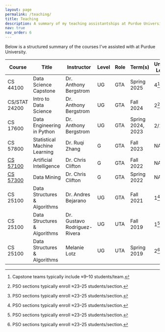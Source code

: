 ```yaml
---
layout: page
permalink: /teaching/
title: Teaching
description: A summary of my teaching assistantships at Purdue University.
nav: true
nav_order: 6
---
```


Below is a structured summary of the courses I've assisted with at Purdue University.

| Course        | Title                          | Instructor                    | Level  | Role | Term(s)                | Units Led    |
|---------------|--------------------------------|-------------------------------|--------|------|------------------------|-----------------------------------
| CS 44100      | Data Science Capstone          | Dr. Anthony Bergstrom         | UG     | GTA  | Spring 2025            | 4[^teams]                               |
| CS/STAT 24200 | Intro to Data Science          | Dr. Anthony Bergstrom         | UG     | GTA  | Fall 2024              | 2[^labs]                         |
| CS 17600      | Data Engineering in Python     | Dr. Anthony Bergstrom         | UG     | GTA  | Spring 2024, 2023      | 2/1[^labs]                               |
| CS 57800      | Statistical Machine Learning   | Dr. Ruqi Zhang                | G   | GTA  | Fall 2023              | NA
| [CS 57100](https://www.cs.purdue.edu/homes/clifton/cs57100/)      | Artificial Intelligence        | Dr. Chris Clifton             | G   | GTA  | Fall 2022              | NA|
| [CS 57300](https://www.cs.purdue.edu/homes/clifton/cs57300/)      | Data Mining                    | Dr. Chris Clifton             | G   | GTA  | Spring 2022            | NA|
| CS 25100      | Data Structures & Algorithms   | Dr. Andres Bejarano           | UG     | GTA  | Fall 2021              | 1[^labs]                                         |
| CS 25100      | Data Structures & Algorithms   | Dr. Gustavo Rodriguez-Rivera  | UG     | UTA  | Fall 2019              | 1[^labs]                                           |
| CS 25100      | Data Structures & Algorithms   | Melanie Lotz                  | UG     | UTA  | Spring 2019            | 2[^labs]                                            |  

<!--

Below are my course evaluations.

**Note:** Scores are on a 1–5 scale (5 = highest). An em dash (—) indicates the question was not asked that term.

| Course        | Term         | Clarity | Responsiveness | Empathy | Availability | Fairness | Inclusivity | Helpfulness | Communication | Reliability | Diligence | Engagement |
|:--------------|:-------------|--------:|---------------:|--------:|-------------:|---------:|------------:|------------:|--------------:|------------:|----------:|-----------:|
| CS/STAT 24200 | Fall 2024    |   4.29  |          4.14  |   4.29  |        4.43  |    4.29  |       4.43  |       4.20  |         4.20  |       4.20  |         — |         —  |
| CS 17600      | Spring 2024  |   4.34  |          4.33  |   4.33  |        4.46  |    4.46  |       4.40  |       4.52  |         4.56  |       4.48  |         — |         —  |
| CS 17600      | Spring 2023  |   4.27  |          4.40  |   4.33  |        4.33  |    4.27  |       4.67  |         —   |           —   |         —   |      4.36 |      4.50 |
| CS 57800      | Fall 2023    |   3.81  |          3.94  |   3.90  |        3.87  |    3.97  |       4.03  |       3.87  |         4.13  |       4.03  |         — |         —  |
| CS 25100      | Fall 2021    |   4.14  |          3.71  |   4.29  |        4.14  |    3.86  |       4.00  |       4.00  |         4.14  |       4.14  |         — |         —  |

-->





[^labs]: PSO sections typically enroll ≈23–25 students/section.
[^teams]: Capstone teams typically include ≈9–10 students/team.


